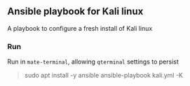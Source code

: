 ## Ansible playbook for Kali linux

A playbook to configure a fresh install of Kali linux

### Run

Run in `mate-terminal`, allowing `qterminal` settings to persist

> sudo apt install -y ansible
> ansible-playbook kali.yml -K
